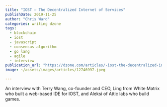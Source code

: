 ```yaml
---
title: "IOST — The Decentralized Internet of Services"
publishDate: 2019-11-25
author: "Chris Ward"
categories: writing dzone
tags: 
  - blockchain
  - iost
  - javascript
  - consensus algorithm
  - go lang
  - agile
  - interview
publication_url: "https://dzone.com/articles/-iost-the-decentralized-internet-of-services"
image: ~/assets/images/articles/12746997.jpeg

---
```

An interview with Terry Wang, co-founder and CEO, Ling from White Matrix who built a web-based IDE for IOST, and Aleksi of Attic labs who build games.

